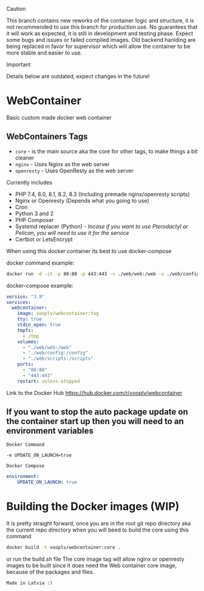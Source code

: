 > [!CAUTION]
> This branch contains new reworks of the container logic and structure, it is not recommended to use this branch for production use. No guarantees that it will work as expected, it is still in development and testing phase. Expect some bugs and issues or failed compiled images.
> Old backend hanlding are being replaced in favor for supervisor which will allow the container to be more stable and easier to use.

> [!IMPORTANT]  
> Details below are outdated, expect changes in the future!

# WebContainer
Basic custom made docker web container

## WebContainers Tags
* `core` - is the main source aka the core for other tags, to make things a bit cleaner
* `nginx` - Uses Nginx as the web server
* `openresty` - Uses OpenResty as the web server


Currently includes

* PHP 7.4, 8.0, 8.1, 8.2, 8.3 (Including premade nginx/openresty scripts)
* Nginx or Openresty (Depends what you going to use)
* Cron
* Python 3 and 2
* PHP Composer
* Systemd replacer (Python) - *Incase if you want to use Pterodactyl or Pelican, you will need to use it for the service*
* Certbot or LetsEncrypt

When using this docker container its best to use docker-compose

docker command example:
```bash
docker run -d -it -p 80:80 -p 443:443 -v ./web/web:/web -v ./web/config:/config -v ./web/scripts:/scripts --restart unless-stopped --mount type=tmpfs,destination=/tmp vooplv/webcontainer:tag
```

docker-compose example:
```yml
version: "3.9"
services:
  webcontainer:
    image: vooplv/webcontainer:tag
    tty: true
    stdin_open: true
    tmpfs:
      - /tmp
    volumes:
      - "./web/web:/web"
      - "./web/config:/config"
      - "./web/scripts:/scripts"
    ports:
      - "80:80"
      - "443:443"
    restart: unless-stopped
```
Link to the Docker Hub https://hub.docker.com/r/vooplv/webcontainer

## If you want to stop the auto package update on the container start up then you will need to an environment variables
`Docker Command`
```
-e UPDATE_ON_LAUNCH=true
```

`Docker Compose`
```yml
environment:
    UPDATE_ON_LAUNCH: true
```


# Building the Docker images (WIP)

It is pretty straight forward, once you are in the root git repo directory aka the current repo directory when you will beed to build the core using this command
```bash
docker build -t vooplv/webcontainer:core .
```
or run the build.sh file
The core image tag will allow nginx or openresty images to be built since it does need the Web container core image, because of the packages and files.


`Made in Latvia :)`